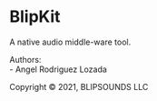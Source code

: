 # BlipKit
A native audio middle-ware tool.

Authors: 
<br>\- Angel Rodriguez Lozada

Copyright © 2021, BLIPSOUNDS LLC
